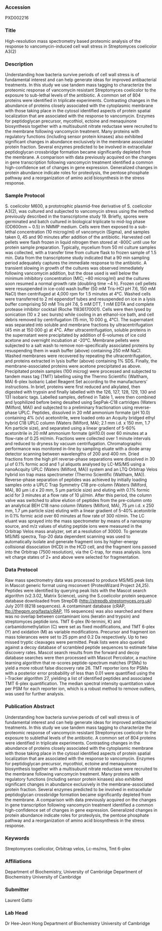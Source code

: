 ### Accession
PXD002216

### Title
High-resolution mass spectrometry based proteomic analysis of the response to vancomycin-induced cell wall stress in Streptomyces coelicolor A3(2)

### Description
Understanding how bacteria survive periods of cell wall stress is of fundamental interest and can help generate ideas for improved antibacterial treatments. In this study we use tandem mass tagging to characterize the proteomic response of vancomycin resistant Streptomyces coelicolor to the exposure to sub-lethal levels of the antibiotic. A common set of 804 proteins were identified in triplicate experiments. Contrasting changes in the abundance of proteins closely associated with the cytoplasmic membrane with those taking place in the cytosol identified aspects of protein spatial localization that are associated with the response to vancomycin. Enzymes for peptidoglycan precursor, mycothiol, ectoine and menaquinone biosynthesis together with a multisubunit nitrate reductase were recruited to the membrane following vancomycin treatment. Many proteins with regulatory functions (including sensor protein kinases) also exhibited significant changes in abundance exclusively in the membrane associated protein fraction. Several enzymes predicted to be involved in extracellular peptidoglycan crossbridge formation became significantly depleted from the membrane. A comparison with data previously acquired on the changes in gene transcription following vancomycin treatment identified a common high-confidence set of changes in gene expression. Generalized changes in protein abundance indicate roles for proteolysis, the pentose phosphate pathway and a reorganization of amino acid biosynthesis in the stress response.

### Sample Protocol
S. coelicolor M600, a prototrophic plasmid-free derivative of S. coelicolor A3(2), was cultured and subjected to vancomycin stress using the method previously described in the transcriptome study 19. Briefly, spores were germinated and batch cultured in biological triplicate to mid-log phase (OD600nm ~ 0.5) in NMMP medium. Cells were then exposed to a sub-lethal concentration (10 microg/ml) of vancomycin (Sigma), and samples taken 0, 45 and 90 minutes after addition of the antibiotic. Harvested cell pellets were flash frozen in liquid nitrogen then stored at -800C until use for protein sample preparation. Typically, mycelium from 50 ml culture samples was collected, with a transfer time from culture flask to frozen sample of 1.5 min. Data from the transcriptome study indicated that a 90 min sampling period adequately captures the immediate response to the antibiotic. A transient slowing in growth of the cultures was observed immediately following vancomycin addition, but the dose used is well below the minimum inhibitory concentration (MIC; ~80 microg/ml) and the cultures soon resumed a normal growth rate (doubling time ~4 h). Frozen cell pellets were resuspended in ice-cold wash buffer (50 mM Tris-HCl pH 7.6, 150 mM NaCl) then centrifuged at 4,000 rpm for 1.5 minutes at 4°C. Washed cells were transferred to 2 ml eppendorf tubes and resuspended on ice in a lysis buffer comprising 50 mM Tris pH 7.6, 5 mM DTT, 1 mM EDTA and complete protease inhibitor cocktail (Roche 11836170001). Cells were then lysed by sonication (10 x 2 sec bursts) while cooling in an ethanol-ice bath, and cell debris removed by centrifugation (15 min, 10 000 g, 4°C). The supernatant was separated into soluble and membrane fractions by ultracentrifugation (45 min at 150 000 g) at 4°C. After ultracentrifugation, soluble proteins in the supernatant were precipitated by addition of 6-volumes of ice cold acetone and overnight incubation at -20°C. Membrane pellets were subjected to a salt wash to remove non-specifically associated proteins by resuspending them in wash buffer (above) containing 250 mM NaCl. Washed membranes were recovered by repeating the ultracentrifugation, and proteins extracted in lysis buffer (above) containing 1% SDS. Finally, the membrane-associated proteins were acetone precipitated as above. Precipitated protein samples (100 microg) were processed and subjected to tandem mass tag (TMT) labelling using the Thermo Scientific (Waltham, MA) 6-plex Isobaric Label Reagent Set according to the manufacturers’ instructions. In brief, proteins were first reduced and alkylated, then digested with trypsin and finally labelled with the 126, 127, 128, 129, 130 and 131 isobaric tags. Labelled samples, defined in Table 1, were then combined and lyophilized before being desalted using SepPak-C18 cartridges (Waters (Milford, MA)) and subjected to a preliminary fractionation using reverse-phase UPLC. Peptides, dissolved in 20 mM ammonium formate (pH 10.0) containing 4% (v/v) acetonitrile, were loaded onto an Acquity bridged ethyl hybrid C18 UPLC column (Waters (Milford, MA); 2.1 mm i.d. x 150 mm, 1.7 Km particle size), and separated using a linear gradient of 5-60% acetonitrile in 20 mM ammonium formate (pH10.0) over 60 minutes at a flow-rate of 0.25 ml/min. Fractions were collected over 1 minute intervals and reduced to dryness by vacuum centrifugation. Chromatographic performance was monitored in-line by sampling eluate with a diode array detector scanning between wavelengths of 200 and 400 nm. Dried fractions from the high pH reverse-phase separations were dissolved in 30 μl of 0.1% formic acid and 1 μl aliquots analysed by LC-MS/MS using a nanoAcquity UPLC (Waters (Milford, MA)) system and an LTQ Orbitrap Velos hybrid ion trap mass spectrometer (Thermo Scientific (Waltham, MA)). Reverse-phase separation of peptides was achieved by initially loading samples onto a UPLC Trap Symmetry C18 pre-column (Waters (Milford, MA), 80 μm i.d x 20 mm, 5 μm particle size) and eluting with 0.1% formic acid for 3 minutes at a flow rate of 10 μl/min. After this period, the column valve was switched to allow elution of peptides from the pre-column onto an analytical BEH C18 nano column (Waters (Milford, MA), 75 μm i.d. x 250 mm, 1.7 μm particle size) eluting with a linear gradient of 5-40% acetonitrile in 0.1% formic acid over 60 minutes at flow rate of 300 nl/min. The LC eluant was sprayed into the mass spectrometer by means of a nanospray source, and m/z values of eluting peptide ions were measured in the Orbitrap Velos mass analyzer, set at a resolution of 30000. To generate MS/MS spectra, Top-20 data dependent scanning was used to automatically isolate and generate fragment ions by higher-energy collisional dissociation (HCD) in the HCD cell, and the fragment ions passed into the Orbitrap (7500 resolution), via the C-trap, for mass analysis. Ions wit charge states of 2+ and above were selected for fragmentation.

### Data Protocol
Raw mass spectrometry data was processed to produce MS/MS peak lists in Mascot generic format using msconvert (ProteoWizard Project 24,25). Peptides were identified by querying peak lists with the Mascot search algorithm (v2.3.02, Matrix Science), using the S.coelicolor protein sequence database downloaded from StrepDB (http://strepdb.streptomyces.org.uk) July 2011 (8218 sequences). A contaminant database (cRAP, ftp://thegpm.org/fasta/cRAP, 115 sequences) was also searched and there was no overlap between contaminant ions (keratin and trypsin) and streptomyces peptide ions. TMT 6-plex (N-termini, K) and carbamidomethylation (C) were set as fixed modifications, and TMT 6-plex (Y) and oxidation (M) as variable modifications. Precursor and fragment ion mass tolerances were set to 25 ppm and 0.2 Da respectively. Up to two missed tryptic cleavages were permitted. Peak lists were also queried against a decoy database of scrambled peptide sequences to estimate false discovery rates. Mascot search results from the forward and decoy database searches were then processed with Mascot Percolator, a machine learning algorithm that re-scores peptide-spectrum matches (PSMs) to yield a more robust false discovery rate 26. TMT reporter ions for PSMs with a posterior error probability of less than 0.01 were quantified using the i-Tracker algorithm 27, yielding a list of identified peptides and associated TMT 6-plex quantification. The median spectral intensity quantitation value per PSM for each reporter ion, which is a robust method to remove outliers, was used for further analysis.

### Publication Abstract
Understanding how bacteria survive periods of cell wall stress is of fundamental interest and can help generate ideas for improved antibacterial treatments. In this study we use tandem mass tagging to characterize the proteomic response of vancomycin resistant Streptomyces coelicolor to the exposure to sublethal levels of the antibiotic. A common set of 804 proteins were identified in triplicate experiments. Contrasting changes in the abundance of proteins closely associated with the cytoplasmic membrane with those taking place in the cytosol identified aspects of protein spatial localization that are associated with the response to vancomycin. Enzymes for peptidoglycan precursor, mycothiol, ectoine and menaquinone biosynthesis together with a multisubunit nitrate reductase were recruited to the membrane following vancomycin treatment. Many proteins with regulatory functions (including sensor protein kinases) also exhibited significant changes in abundance exclusively in the membrane-associated protein fraction. Several enzymes predicted to be involved in extracellular peptidoglycan crossbridge formation became significantly depleted from the membrane. A comparison with data previously acquired on the changes in gene transcription following vancomycin treatment identified a common high-confidence set of changes in gene expression. Generalized changes in protein abundance indicate roles for proteolysis, the pentose phosphate pathway and a reorganization of amino acid biosynthesis in the stress response.

### Keywords
Streptomyces coelicolor, Orbitrap velos, Lc-ms/ms, Tmt 6-plex

### Affiliations
Department of Biochemistry, University of Cambridge
Department of Biochemistry University of Cambridge

### Submitter
Laurent Gatto

### Lab Head
Dr Hee-Jeon Hong
Department of Biochemistry University of Cambridge


